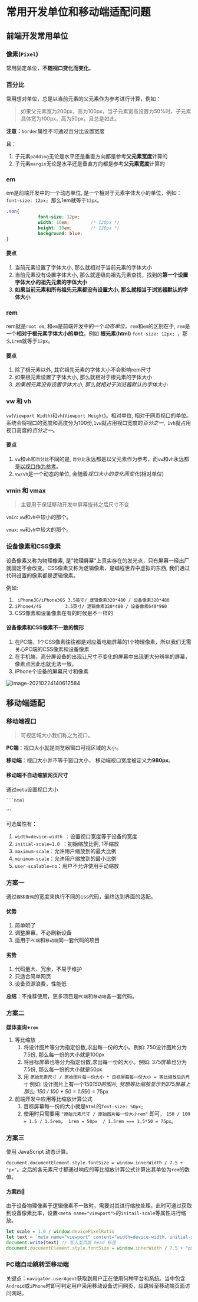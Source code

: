 # 常用开发单位和移动端适配问题

## 前端开发常用单位

### 像素(`Pixel`)

常用固定单位，**不随视口变化而变化**。

### 百分比

常用想对单位，总是以当前元素的父元素作为参考进行计算，例如：

> 如果父元素宽为200px，高为100px，当子元素宽高设置为50%时，子元素具体宽为100px，高为50px，且总是如此。

**注意：**`border`属性不可通过百分比设置宽度

且：

1. 子元素`padding`无论是水平还是垂直方向都是参考**父元素宽度**计算的
2. 子元素`margin`无论是水平还是垂直方向都是参考**父元素宽度**计算的

### em

em是前端开发中的一个动态单位, 是一个相对于元素字体大小的单位，例如：`font-size: 12px; `那么1em就等于`12px`。

```css
.son{
            font-size: 12px;
            width: 10em;		/* 120px */
            height: 10em;		/* 120px */
            background: blue;
}
```

#### 要点

1. 当前元素设置了字体大小, 那么就相对于当前元素的字体大小
2. 当前元素没有设置字体大小, 那么就逐级向祖先元素查找，找到的**第一个设置字体大小的祖先元素的字体大小**
3. **如果当前元素和所有祖先元素都没有设置大小, 那么就相当于浏览器默认的字体大小**

### rem

rem就是`root em`, 和`em`是前端开发中的一个*动态单位*，`rem`和`em`的区别在于, `rem`是一个**相对于根元素字体大小的单位**，例如 **根元素(html)** `font-size: 12px; `，那么`1rem`就等于`12px`。

#### 要点

1. 除了根元素以外, 其它祖先元素的字体大小不会影响rem尺寸
2. 如果根元素设置了字体大小, 那么就相对于根元素的字体大小
3. *如果根元素没有设置字体大小, 那么就相对于浏览器默认的字体大小*

### vw 和 vh

`vw`(`Viewport Width`)和`vh`(`Viewport Height`)。相对单位, 相对于网页视口的单位。系统会将视口的宽度和高度分为100份,`1vw`就占用视口宽度的*百分之一*,` 1vh`就占用视口高度的*百分之一*。

#### 要点

1. `vw`和`vh`和`百分比`不同的是, `百分比`永远都是以父元素作为参考，而`vw`和`vh`永远都是<u>以视口作为参考</u>。
2. `vw/vh`是一个动态的单位, 会随着*视口大小的变化而变化*(相对单位)

### vmin 和 vmax

> 主要用于保证移动开发中屏幕旋转之后尺寸不变

`vmin`: `vw`和`vh`中较小的那个。

`vmax`: `vw`和`vh`中较大的那个。

### 设备像素和CSS像素

设备像素又称为物理像素, 是"物理屏幕"上真实存在的发光点，只有屏幕一经出厂就固定不会改变。CSS像素又称为逻辑像素，是编程世界中虚拟的东西, 我们通过代码设置的像素都是逻辑像素。

例如:

1. ` iPhone3G/iPhone3GS 3.5英寸/ 逻辑像素320*480 / 设备像素320*480`
2.  `iPhone4/4S         3.5英寸/ 逻辑像素320*480 / 设备像素640*960`
3. CSS像素和设备像素在有的时候是不一样的

#### 设备像素和CSS像素不一致的情形

1. 在PC端，1个CSS像素往往都是对应着电脑屏幕的1个物理像素，所以我们无需关心PC端的CSS像素和设备像素
2. 在手机端，高分屏设备的出现让尺寸不变化的屏幕中出现更大分辨率的屏幕，像素点因此也就无法一致。
3. iPhone个设备的屏幕尺寸和像素

![image-20210224140612584](https://gitee.com/lijiangdao/notebook-map-bed/raw/master/noteIMG/image-20210224140612584.png)

## 移动端适配

### 移动端视口

> 可视区域大小我们称之为视口。

**PC端**：视口大小就是浏览器窗口可视区域的大小。

**移动端**：视口大小并不等于窗口大小， 移动端视口宽度被定义为**980px**。

#### 移动端不自动缩放网页尺寸

通过`meta`设置视口大小

    ```html
<meta name="viewport" content="width=device-width, initial-scale=1.0">
    ```

可选属性有：

1. `width=device-width `：设置视口宽度等于设备的宽度
2. `initial-scale=1.0 `：初始缩放比例, 1不缩放
3. `maximum-scale`：允许用户缩放到的最大比例
4. `minimum-scale`：允许用户缩放到的最小比例
5. `user-scalable=no`：用户不允许使用手动缩放

### 方案一

通过`媒体查询`的宽度来执行不同的css代码，最终达到界面的适配。

#### 优势

1. 简单明了
2. 调整屏幕，不必刷新设备
3. 适用于`PC端`和`移动端`同一套代码的项目

#### 劣势

1. 代码量大、冗余，不易于维护
2. 只适合简单网页
3. 设备资源浪费，性能低

**总结**：不推荐使用，更多项目是`PC端`和`移动端`各一套代码。

### 方案二

**媒体查询+`rem`**

1. 等比缩放
   1. 将设计图片等分为指定份数,求出每一份的大小。例如: 750设计图片分为7.5份, 那么每一份的大小就是100px
   2. 将目标屏幕也等分为指定份数,求出每一份的大小。例如: 375屏幕也分为7.5份, 那么每一份的大小就是50px
   3. 用 `原始元素尺寸 / 原始图片每一份大小 * 目标屏幕每一份大小 = 等比缩放后的尺寸`
         例如: 设计图片上有一个150*150的图片, 我想等比缩放显示到375屏幕上
         那么: 150 / 100 * 50 = 1.5*50 = 75px
2. 前端开发中应用等比缩放计算公式
   1. 目标屏幕每一份的大小就是`html`的`font-size: 50px;`
   2. 使用时只需要用 `"原始元素尺寸 / 原始图片每一份大小rem"` 即可， `150 / 100 = 1.5 / 1.5rem`，` 1rem = 50px  / 1.5rem === 1.5*50 = 75px`。

### 方案三

使用 JavaScript 动态计算。

`document.documentElement.style.fontSize = window.innerWidth / 7.5 + "px"`。之后的各元素尺寸都通过响应的等比缩放计算公式计算出其单位为`rem`的数值。

#### 方案四:100:

由于设备物理像素于逻辑像素不一致时，需要对其进行缩放处理，此时可通过获取到设备像素比率，设置`<meta name="viewport">`的`initail-scale`等属性进行缩放。

```js
let scale = 1.0 / window.devicePixelRatio
let text = `meta name="viewport" content="width=device-width, initial-scale=${scale}, maximum-scale=${scale}, minimum-scale=${scale}, user-scalable=no">`
document.write(text) // 写入至页面 head 标签
document.documentElement.style.fontSize = window.innerWidth / 7.5 + "px"
```

### PC端自动跳转至移动端

关键点：`navigator.userAgent`获取到用户正在使用何种平台和系统。当中包含`Android`或`iPhone`时即可判定用户采用移动设备访问网页，应跳转至移动端页面访问网站。

















